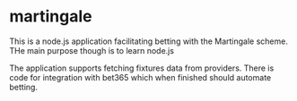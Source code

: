 # martingale

This is a node.js application facilitating betting with the Martingale scheme. 
THe main purpose though is to learn node.js

The application supports fetching fixtures data from providers.
There is code for integration with bet365 which when finished should automate betting.
